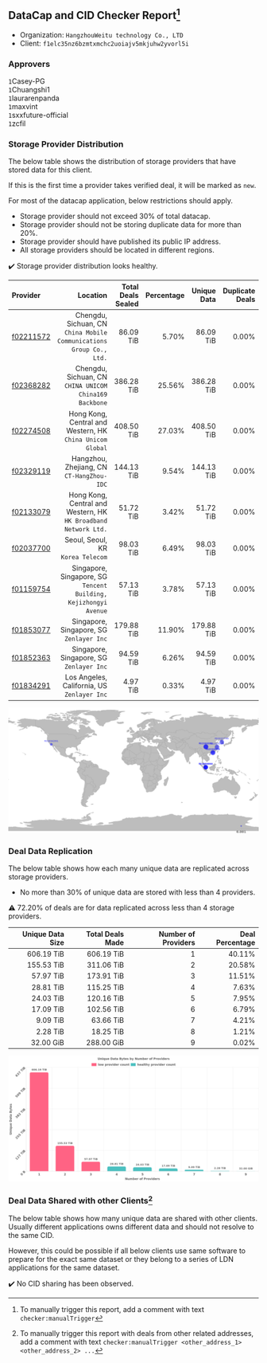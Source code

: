 ## DataCap and CID Checker Report[^1]
 - Organization: `HangzhouWeitu technology Co., LTD`
 - Client: `f1elc35nz6bzmtxmchc2uoiajv5mkjuhw2yvorl5i`
### Approvers
`1`Casey-PG<br/>`1`Chuangshi1<br/>`1`laurarenpanda<br/>`1`maxvint<br/>`1`sxxfuture-official<br/>`1`zcfil

### Storage Provider Distribution
The below table shows the distribution of storage providers that have stored data for this client.

If this is the first time a provider takes verified deal, it will be marked as `new`.

For most of the datacap application, below restrictions should apply.
 - Storage provider should not exceed 30% of total datacap.
 - Storage provider should not be storing duplicate data for more than 20%.
 - Storage provider should have published its public IP address.
 - All storage providers should be located in different regions.

✔️ Storage provider distribution looks healthy.

| Provider                                              |                                                               Location | Total Deals Sealed | Percentage | Unique Data | Duplicate Deals |
| :---------------------------------------------------- | ---------------------------------------------------------------------: | -----------------: | ---------: | ----------: | --------------: |
| [f02211572](https://filfox.info/en/address/f02211572) | Chengdu, Sichuan, CN<br/>`China Mobile Communications Group Co., Ltd.` |          86.09 TiB |      5.70% |   86.09 TiB |           0.00% |
| [f02368282](https://filfox.info/en/address/f02368282) |              Chengdu, Sichuan, CN<br/>`CHINA UNICOM China169 Backbone` |         386.28 TiB |     25.56% |  386.28 TiB |           0.00% |
| [f02274508](https://filfox.info/en/address/f02274508) |           Hong Kong, Central and Western, HK<br/>`China Unicom Global` |         408.50 TiB |     27.03% |  408.50 TiB |           0.00% |
| [f02329119](https://filfox.info/en/address/f02329119) |                           Hangzhou, Zhejiang, CN<br/>`CT-HangZhou-IDC` |         144.13 TiB |      9.54% |  144.13 TiB |           0.00% |
| [f02133079](https://filfox.info/en/address/f02133079) |     Hong Kong, Central and Western, HK<br/>`HK Broadband Network Ltd.` |          51.72 TiB |      3.42% |   51.72 TiB |           0.00% |
| [f02037700](https://filfox.info/en/address/f02037700) |                                   Seoul, Seoul, KR<br/>`Korea Telecom` |          98.03 TiB |      6.49% |   98.03 TiB |           0.00% |
| [f01159754](https://filfox.info/en/address/f01159754) |    Singapore, Singapore, SG<br/>`Tencent Building, Kejizhongyi Avenue` |          57.13 TiB |      3.78% |   57.13 TiB |           0.00% |
| [f01853077](https://filfox.info/en/address/f01853077) |                            Singapore, Singapore, SG<br/>`Zenlayer Inc` |         179.88 TiB |     11.90% |  179.88 TiB |           0.00% |
| [f01852363](https://filfox.info/en/address/f01852363) |                            Singapore, Singapore, SG<br/>`Zenlayer Inc` |          94.59 TiB |      6.26% |   94.59 TiB |           0.00% |
| [f01834291](https://filfox.info/en/address/f01834291) |                         Los Angeles, California, US<br/>`Zenlayer Inc` |           4.97 TiB |      0.33% |    4.97 TiB |           0.00% |

<img src="https://raw.githubusercontent.com/data-preservation-programs/filplus-checker-assets/main/filecoin-project/filecoin-plus-large-datasets/issues/2151/1695181517707.png"/>

### Deal Data Replication
The below table shows how each many unique data are replicated across storage providers.

- No more than 30% of unique data are stored with less than 4 providers.

⚠️ 72.20% of deals are for data replicated across less than 4 storage providers.

| Unique Data Size | Total Deals Made | Number of Providers | Deal Percentage |
| ---------------: | ---------------: | ------------------: | --------------: |
|       606.19 TiB |       606.19 TiB |                   1 |          40.11% |
|       155.53 TiB |       311.06 TiB |                   2 |          20.58% |
|        57.97 TiB |       173.91 TiB |                   3 |          11.51% |
|        28.81 TiB |       115.25 TiB |                   4 |           7.63% |
|        24.03 TiB |       120.16 TiB |                   5 |           7.95% |
|        17.09 TiB |       102.56 TiB |                   6 |           6.79% |
|         9.09 TiB |        63.66 TiB |                   7 |           4.21% |
|         2.28 TiB |        18.25 TiB |                   8 |           1.21% |
|        32.00 GiB |       288.00 GiB |                   9 |           0.02% |

<img src="https://raw.githubusercontent.com/data-preservation-programs/filplus-checker-assets/main/filecoin-project/filecoin-plus-large-datasets/issues/2151/1695181518971.png"/>

### Deal Data Shared with other Clients[^3]
The below table shows how many unique data are shared with other clients.
Usually different applications owns different data and should not resolve to the same CID.

However, this could be possible if all below clients use same software to prepare for the exact same dataset or they belong to a series of LDN applications for the same dataset.

✔️ No CID sharing has been observed.

[^1]: To manually trigger this report, add a comment with text `checker:manualTrigger`

[^2]: Deals from those addresses are combined into this report as they are specified with `checker:manualTrigger`

[^3]: To manually trigger this report with deals from other related addresses, add a comment with text `checker:manualTrigger <other_address_1> <other_address_2> ...`

